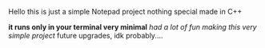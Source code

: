 Hello this is just a simple Notepad project nothing special made in C++

**it runs only in your terminal very minimal**
*had a lot of fun making this very simple project*
future upgrades, idk probably....
